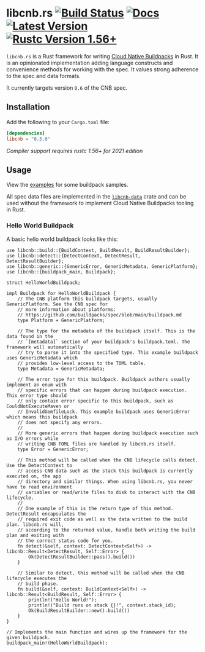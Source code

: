 # libcnb.rs [![Build Status]][ci] [![Docs]][docs.rs] [![Latest Version]][crates.io] [![Rustc Version 1.56+]][rustc]

[Build Status]: https://img.shields.io/github/workflow/status/Malax/libcnb/Rust/master
[ci]: https://github.com/Malax/libcnb/actions?query=branch%3Amaster
[Docs]: https://img.shields.io/docsrs/libcnb
[docs.rs]: https://docs.rs/libcnb/*/libcnb/
[Latest Version]: https://img.shields.io/crates/v/libcnb.svg
[crates.io]: https://crates.io/crates/libcnb
[Rustc Version 1.56+]: https://img.shields.io/badge/rustc-1.56+-lightgray.svg
[rustc]: https://blog.rust-lang.org/2021/10/21/Rust-1.56.0.html

`libcnb.rs` is a Rust framework for writing [Cloud Native Buildpacks](https://buildpacks.io) in Rust. It is an opinionated implementation adding language constructs and convenience methods for working with the spec. It values strong adherence to the spec and data formats.

It currently targets version `0.6` of the CNB spec.


## Installation
Add the following to your `Cargo.toml` file:

```toml
[dependencies]
libcnb = "0.5.0"
```

*Compiler support requires rustc 1.56+ for 2021 edition*

## Usage
View the [examples](./libcnb/examples) for some buildpack samples.

All spec data files are implemented in the [`libcnb-data`](https://docs.rs/libcnb-data) crate and
can be used without the framework to implement Cloud Native Buildpacks tooling in Rust.

### Hello World Buildpack

A basic hello world buildpack looks like this:

```rust,no_run
use libcnb::build::{BuildContext, BuildResult, BuildResultBuilder};
use libcnb::detect::{DetectContext, DetectResult, DetectResultBuilder};
use libcnb::generic::{GenericError, GenericMetadata, GenericPlatform};
use libcnb::{buildpack_main, Buildpack};

struct HelloWorldBuildpack;

impl Buildpack for HelloWorldBuildpack {
    // The CNB platform this buildpack targets, usually GenericPlatform. See the CNB spec for 
    // more information about platforms: 
    // https://github.com/buildpacks/spec/blob/main/buildpack.md
    type Platform = GenericPlatform;

    // The type for the metadata of the buildpack itself. This is the data found in the 
    // `[metadata]` section of your buildpack's buildpack.toml. The framework will automatically 
    // try to parse it into the specified type. This example buildpack uses GenericMetadata which 
    // provides low-level access to the TOML table.
    type Metadata = GenericMetadata;

    // The error type for this buildpack. Buildpack authors usually implement an enum with 
    // specific errors that can happen during buildpack execution. This error type should 
    // only contain error specific to this buildpack, such as CouldNotExecuteMaven or 
    // InvalidGemfileLock. This example buildpack uses GenericError which means this buildpack 
    // does not specify any errors.
    //
    // More generic errors that happen during buildpack execution such as I/O errors while 
    // writing CNB TOML files are handled by libcnb.rs itself.
    type Error = GenericError;

    // This method will be called when the CNB lifecycle calls detect. Use the DetectContext to 
    // access CNB data such as the stack this buildpack is currently executed on, the app 
    // directory and similar things. When using libcnb.rs, you never have to read environment 
    // variables or read/write files to disk to interact with the CNB lifecycle.
    //
    // One example of this is the return type of this method. DetectResult encapsulates the 
    // required exit code as well as the data written to the build plan. libcnb.rs will, 
    // according to the returned value, handle both writing the build plan and exiting with 
    // the correct status code for you.
    fn detect(&self, context: DetectContext<Self>) -> libcnb::Result<DetectResult, Self::Error> {
        Ok(DetectResultBuilder::pass().build())
    }

    // Similar to detect, this method will be called when the CNB lifecycle executes the 
    // build phase.
    fn build(&self, context: BuildContext<Self>) -> libcnb::Result<BuildResult, Self::Error> {
        println!("Hello World!");
        println!("Build runs on stack {}!", context.stack_id);
        Ok(BuildResultBuilder::new().build())
    }
}

// Implements the main function and wires up the framework for the given buildpack.
buildpack_main!(HelloWorldBuildpack);
```
